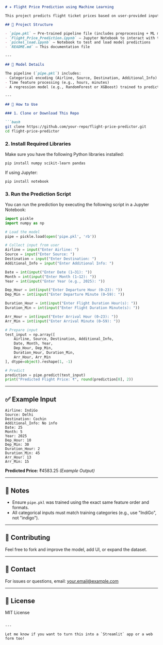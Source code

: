 
````markdown
# ✈️ Flight Price Prediction using Machine Learning

This project predicts flight ticket prices based on user-provided inputs such as airline, source, destination, departure and arrival times, and other travel details.

## 📁 Project Structure

- `pipe.pkl` – Pre-trained pipeline file (includes preprocessing + ML model)
- `Flight_Price_Prediction.ipynb` – Jupyter Notebook to interact with the model
- `pickel_load.ipynb` – Notebook to test and load model predictions
- `README.md` – This documentation file

---

## 🧠 Model Details

The pipeline (`pipe.pkl`) includes:
- Categorical encoding (Airline, Source, Destination, Additional_Info)
- Time feature processing (e.g., hours, minutes)
- A regression model (e.g., RandomForest or XGBoost) trained to predict price

---

## 🚀 How to Use

### 1. Clone or Download This Repo

```bash
git clone https://github.com/your-repo/flight-price-predictor.git
cd flight-price-predictor
````

### 2. Install Required Libraries

Make sure you have the following Python libraries installed:

```bash
pip install numpy scikit-learn pandas
```

If using Jupyter:

```bash
pip install notebook
```

### 3. Run the Prediction Script

You can run the prediction by executing the following script in a Jupyter Notebook:

```python
import pickle
import numpy as np

# Load the model
pipe = pickle.load(open('pipe.pkl', 'rb'))

# Collect input from user
Airline = input("Enter Airline: ")
Source = input("Enter Source: ")
Destination = input("Enter Destination: ")
Additional_Info = input("Enter Additional Info: ")

Date = int(input("Enter Date (1–31): "))
Month = int(input("Enter Month (1–12): "))
Year = int(input("Enter Year (e.g., 2025): "))

Dep_Hour = int(input("Enter Departure Hour (0–23): "))
Dep_Min = int(input("Enter Departure Minute (0–59): "))

Duration_Hour = int(input("Enter Flight Duration Hour(s): "))
Duration_Min = int(input("Enter Flight Duration Minute(s): "))

Arr_Hour = int(input("Enter Arrival Hour (0–23): "))
Arr_Min = int(input("Enter Arrival Minute (0–59): "))

# Prepare input
test_input = np.array([
    Airline, Source, Destination, Additional_Info,
    Date, Month, Year,
    Dep_Hour, Dep_Min,
    Duration_Hour, Duration_Min,
    Arr_Hour, Arr_Min
], dtype=object).reshape(1, -1)

# Predict
prediction = pipe.predict(test_input)
print("Predicted Flight Price: ₹", round(prediction[0], 2))
```

---

## ✅ Example Input

```
Airline: IndiGo
Source: Delhi
Destination: Cochin
Additional_Info: No info
Date: 25
Month: 5
Year: 2025
Dep_Hour: 10
Dep_Min: 30
Duration_Hour: 2
Duration_Min: 45
Arr_Hour: 13
Arr_Min: 15
```

**Predicted Price:** ₹4583.25 *(Example Output)*

---

## 📌 Notes

* Ensure `pipe.pkl` was trained using the exact same feature order and formats.
* All categorical inputs must match training categories (e.g., use "IndiGo", not "indigo").

---

## 🤝 Contributing

Feel free to fork and improve the model, add UI, or expand the dataset.

---

## 📧 Contact

For issues or questions, email: [your.email@example.com](mailto:your.email@example.com)

---

## 📜 License

MIT License

```

---

Let me know if you want to turn this into a `Streamlit` app or a web form too!
```
